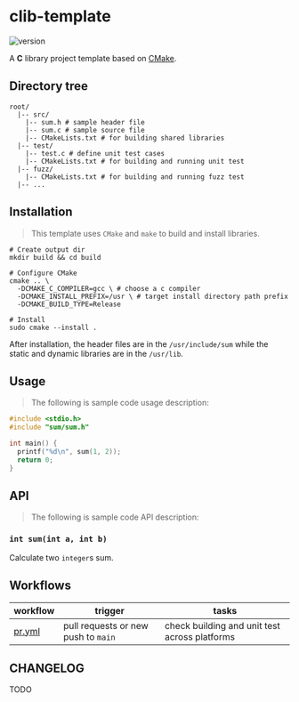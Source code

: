 # clib-template

![version](https://img.shields.io/badge/version-1.0.0-7446ff)

A **C** library project template based on [CMake](https://cmake.org/).

## Directory tree

```shell
root/
  |-- src/
    |-- sum.h # sample header file
    |-- sum.c # sample source file
    |-- CMakeLists.txt # for building shared libraries
  |-- test/
    |-- test.c # define unit test cases
    |-- CMakeLists.txt # for building and running unit test
  |-- fuzz/
    |-- CMakeLists.txt # for building and running fuzz test
  |-- ...
```

## Installation

> This template uses `CMake` and `make` to build and install libraries.

```shell
# Create output dir
mkdir build && cd build

# Configure CMake
cmake .. \
  -DCMAKE_C_COMPILER=gcc \ # choose a c compiler
  -DCMAKE_INSTALL_PREFIX=/usr \ # target install directory path prefix
  -DCMAKE_BUILD_TYPE=Release 

# Install
sudo cmake --install . 
```

After installation, the header files are in the `/usr/include/sum` while the static and dynamic libraries are in the `/usr/lib`.

## Usage

> The following is sample code usage description:

```c
#include <stdio.h>
#include "sum/sum.h"

int main() {
  printf("%d\n", sum(1, 2));
  return 0;
}
```

## API

> The following is sample code API description:

### `int sum(int a, int b)`

Calculate two `integer`s sum.


## Workflows

|workflow|trigger|tasks|
|----|-----|----|
|[pr.yml](/.github/workflows/pr.yml)|pull requests or new push to `main`|check building and unit test across platforms|


## CHANGELOG

TODO
